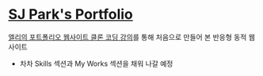# [SJ Park's Portfolio](https://seongjaepark.github.io/portfolio/)

[엘리의 포트폴리오 웹사이트 클론 코딩 강의](https://academy.dream-coding.com/courses/portfolio)를 통해 처음으로 만들어 본 반응형 동적 웹사이트

- 차차 Skills 섹션과 My Works 섹션을 채워 나갈 예정

